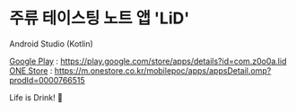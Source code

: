 # 주류 테이스팅 노트 앱 'LiD'
  
Android Studio (Kotlin)  
  
[Google Play](https://play.google.com/store/apps/details?id=com.z0o0a.lid) : https://play.google.com/store/apps/details?id=com.z0o0a.lid  
[ONE Store](https://m.onestore.co.kr/mobilepoc/apps/appsDetail.omp?prodId=0000766515) : https://m.onestore.co.kr/mobilepoc/apps/appsDetail.omp?prodId=0000766515  
  
  
Life is Drink! 🪸  
